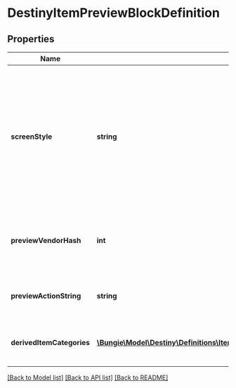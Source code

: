 # DestinyItemPreviewBlockDefinition

## Properties
Name | Type | Description | Notes
------------ | ------------- | ------------- | -------------
**screenStyle** | **string** | A string that the game UI uses as a hint for which detail screen to show for the item. You, too, can leverage this for your own custom screen detail views. Note, however, that these are arbitrarily defined by designers: there&#39;s no guarantees of a fixed, known number of these - so fall back to something reasonable if you don&#39;t recognize it. | [optional] 
**previewVendorHash** | **int** | If the preview data is derived from a fake \&quot;Preview\&quot; Vendor, this will be the hash identifier for the DestinyVendorDefinition of that fake vendor. | [optional] 
**previewActionString** | **string** | If the preview has an associated action (like \&quot;Open\&quot;), this will be the localized string for that action. | [optional] 
**derivedItemCategories** | [**\Bungie\Model\Destiny\Definitions\Items\DestinyDerivedItemCategoryDefinition[]**](DestinyDerivedItemCategoryDefinition.md) | This is a list of the items being previewed, categorized in the same way as they are in the preview UI. | [optional] 

[[Back to Model list]](../README.md#documentation-for-models) [[Back to API list]](../README.md#documentation-for-api-endpoints) [[Back to README]](../README.md)


